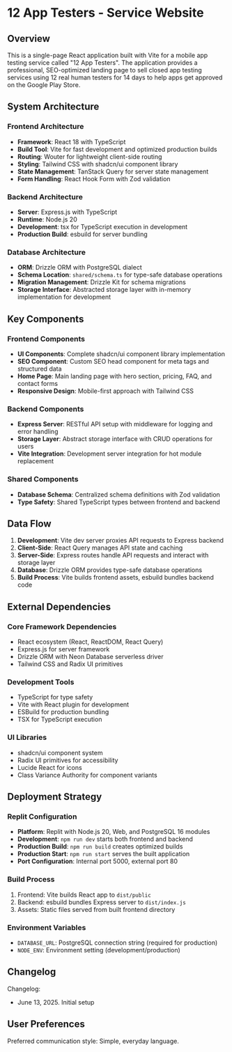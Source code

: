 # 12 App Testers - Service Website

## Overview

This is a single-page React application built with Vite for a mobile app testing service called "12 App Testers". The application provides a professional, SEO-optimized landing page to sell closed app testing services using 12 real human testers for 14 days to help apps get approved on the Google Play Store.

## System Architecture

### Frontend Architecture
- **Framework**: React 18 with TypeScript
- **Build Tool**: Vite for fast development and optimized production builds
- **Routing**: Wouter for lightweight client-side routing
- **Styling**: Tailwind CSS with shadcn/ui component library
- **State Management**: TanStack Query for server state management
- **Form Handling**: React Hook Form with Zod validation

### Backend Architecture
- **Server**: Express.js with TypeScript
- **Runtime**: Node.js 20
- **Development**: tsx for TypeScript execution in development
- **Production Build**: esbuild for server bundling

### Database Architecture
- **ORM**: Drizzle ORM with PostgreSQL dialect
- **Schema Location**: `shared/schema.ts` for type-safe database operations
- **Migration Management**: Drizzle Kit for schema migrations
- **Storage Interface**: Abstracted storage layer with in-memory implementation for development

## Key Components

### Frontend Components
- **UI Components**: Complete shadcn/ui component library implementation
- **SEO Component**: Custom SEO head component for meta tags and structured data
- **Home Page**: Main landing page with hero section, pricing, FAQ, and contact forms
- **Responsive Design**: Mobile-first approach with Tailwind CSS

### Backend Components
- **Express Server**: RESTful API setup with middleware for logging and error handling
- **Storage Layer**: Abstract storage interface with CRUD operations for users
- **Vite Integration**: Development server integration for hot module replacement

### Shared Components
- **Database Schema**: Centralized schema definitions with Zod validation
- **Type Safety**: Shared TypeScript types between frontend and backend

## Data Flow

1. **Development**: Vite dev server proxies API requests to Express backend
2. **Client-Side**: React Query manages API state and caching
3. **Server-Side**: Express routes handle API requests and interact with storage layer
4. **Database**: Drizzle ORM provides type-safe database operations
5. **Build Process**: Vite builds frontend assets, esbuild bundles backend code

## External Dependencies

### Core Framework Dependencies
- React ecosystem (React, ReactDOM, React Query)
- Express.js for server framework
- Drizzle ORM with Neon Database serverless driver
- Tailwind CSS and Radix UI primitives

### Development Tools
- TypeScript for type safety
- Vite with React plugin for development
- ESBuild for production bundling
- TSX for TypeScript execution

### UI Libraries
- shadcn/ui component system
- Radix UI primitives for accessibility
- Lucide React for icons
- Class Variance Authority for component variants

## Deployment Strategy

### Replit Configuration
- **Platform**: Replit with Node.js 20, Web, and PostgreSQL 16 modules
- **Development**: `npm run dev` starts both frontend and backend
- **Production Build**: `npm run build` creates optimized builds
- **Production Start**: `npm run start` serves the built application
- **Port Configuration**: Internal port 5000, external port 80

### Build Process
1. Frontend: Vite builds React app to `dist/public`
2. Backend: esbuild bundles Express server to `dist/index.js`
3. Assets: Static files served from built frontend directory

### Environment Variables
- `DATABASE_URL`: PostgreSQL connection string (required for production)
- `NODE_ENV`: Environment setting (development/production)

## Changelog

Changelog:
- June 13, 2025. Initial setup

## User Preferences

Preferred communication style: Simple, everyday language.